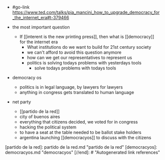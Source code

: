 - #go-link https://www.ted.com/talks/pia_mancini_how_to_upgrade_democracy_for_the_internet_era#t-379466
- the most important question
	- If [[interent is the new printing press]], then what is [[democracy]] for the internet era
		- What institutions do we want to build for 21st century society
		- we can't afford to avoid this question anymore
		- how can we get our representatives to represent us
		- politics is solving todays problems with yesterdays tools
			- solve todays problems with todays tools

- democracy os
	- politics is in legal language, by lawyers for lawyers
	- anything in congress gets translated to human language
	
- net party
	- [[partido de la red]]
	- city of buenos aires
	- everything that citizens decided, we voted for in congress
	- hacking the political system
	- to have a seat at the table needed to be ballot stake holders
	- argentina launching [[democracyos]] to discuss with the citizens






[//begin]: # "Autogenerated link references for markdown compatibility"
[partido de la red]: partido de la red.md "partido de la red"
[democracyos]: democracyos.md "democracyos"
[//end]: # "Autogenerated link references"
